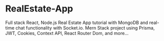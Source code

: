 # RealEstate-App
Full stack React, Node.js Real Estate App tutorial with MongoDB and real-time chat functionality with Socket.io. Mern Stack project using Prisma, JWT, Cookies, Context API, React Router Dom, and more...
